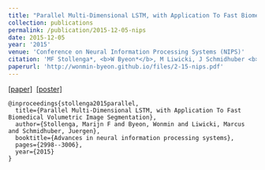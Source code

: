 ```yaml
---
title: "Parallel Multi-Dimensional LSTM, with Application To Fast Biomedical Volumetric Image Segmentation"
collection: publications
permalink: /publication/2015-12-05-nips
date: 2015-12-05
year: '2015'
venue: 'Conference on Neural Information Processing Systems (NIPS)'
citation: 'MF Stollenga*, <b>W Byeon*</b>, M Liwicki, J Schmidhuber <b> (*) equal contributions </b> <b>|</b> <i>NIPS 2015</i> '
paperurl: 'http://wonmin-byeon.github.io/files/2-15-nips.pdf'
---
```

[[paper]](http://papers.nips.cc/paper/5642-parallel-multi-dimensional-lstm-with-application-to-fast-biomedical-volumetric-image-segmentation.pdf) &nbsp;[[poster]](http://wonmin-byeon.github.io/files/nips15-poster.pdf)


```
@inproceedings{stollenga2015parallel,
  title={Parallel Multi-Dimensional LSTM, with Application To Fast Biomedical Volumetric Image Segmentation},
  author={Stollenga, Marijn F and Byeon, Wonmin and Liwicki, Marcus and Schmidhuber, Juergen},
  booktitle={Advances in neural information processing systems},
  pages={2998--3006},
  year={2015}
}
```